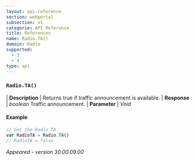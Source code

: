 ```yaml
---
layout: api-reference
section: webportal
subsection: v1
categorie: API Reference
title: References
name: Radio.TA()
domain: Radio
supported:
  - 3
  - 4
type: api
---
```


### `Radio.TA()`

| **Description** | Returns true if traffic announcement is available.
| **Response** | *boolean*  Traffic announcement.
| **Parameter**   | *Void*

#### Example

```javascript
// Get the Radio TA
var RadioTA = Radio.TA()
// RadioTA = false
```

*Appeared - version 30.00.09.00*